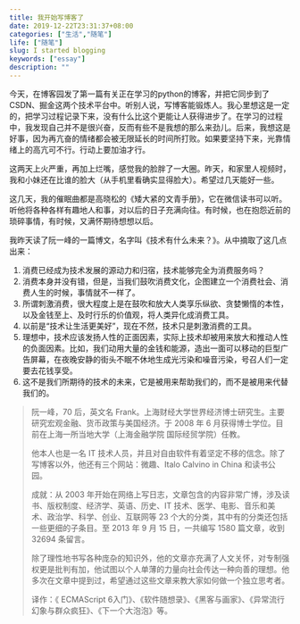 ```yaml
---
title: 我开始写博客了
date: 2019-12-22T23:31:37+08:00
categories: ["生活","随笔"]
life: ["随笔"]
slug: I started blogging
keywords: ["essay"]
description: ""
---
```


今天，在博客园发了第一篇有关正在学习的python的博客，并把它同步到了 CSDN、掘金这两个技术平台中。听别人说，写博客能锻炼人。我心里想这是一定的，把学习过程记录下来，没有什么比这个更能让人获得进步了。在学习的过程中，我发现自己并不是很兴奋，反而有些不是我想的那么来劲儿。后来，我想这是好事，因为再亢奋的情绪都会被无限延长的时间所打败。如果要坚持下来，光靠情绪上的高亢可不行。行动上要加油才行。

这两天上火严重，再加上烂嘴，感觉我的脸胖了一大圈。昨天，和家里人视频时，我和小妹还在比谁的脸大（从手机里看确实显得脸大）。希望过几天能好一些。

这几天，我的催眠曲都是高晓松的《矮大紧的文青手册》，它在微信读书可以听。听他将各种各样有趣地人和事，对以后的日子充满向往。有时候，也在抱怨近前的琐碎事情，有时候，又满怀期待想想以后。

我昨天读了阮一峰的一篇博文，名字叫《技术有什么未来？》。从中摘取了这几点出来：

1. 消费已经成为技术发展的源动力和归宿，技术能够完全为消费服务吗？
2. 消费本身并没有错，但是，当我们鼓吹消费文化，企图建立一个消费社会、消费人生的时候，事情就不一样了。
3. 所谓刺激消费，很大程度上是在鼓吹和放大人类享乐纵欲、贪婪懒惰的本性，以及金钱至上、及时行乐的价值观，将人类异化成消费工具。
4. 以前是“技术让生活更美好”，现在不然，技术只是刺激消费的工具。
5. 理想中，技术应该发扬人性的正面因素，实际上技术却被用来放大和推动人性的负面因素。比如，我们动用大量的金钱和能源，造出一面可以移动的巨型广告屏幕，在夜晚安静的街头不眠不休地生成光污染和噪音污染，号召人们一定要去花钱享受。
6. 这不是我们所期待的技术的未来，它是被用来帮助我们的，而不是被用来代替我们的。



> 阮一峰，70 后，英文名 Frank。上海财经大学世界经济博士研究生。主要研究宏观金融、货币政策与美国经济。于 2008 年 6 月获得博士学位。目前在上海一所当地大学（上海金融学院 国际经贸学院）任教。
>
> 他本人也是一名 IT 技术人员，并且对自由软件有着坚定不移的信念。除了写博客以外，他还有三个网站：微趣、Italo Calvino in China 和读书公园。
>
> 成就：从 2003 年开始在网络上写日志，文章包含的内容非常广博，涉及读书、版权制度、经济学、英语、历史、IT 技术、医学、电影、音乐和美术、政治学、科学、创业、互联网等 23 个大的分类，其中有的分类还包括一些更细的子条目。至 2013 年 9 月 15 日，一共编写 1580 篇文章，收到 32694 条留言。
>
> 除了理性地书写各种庞杂的知识外，他的文章亦充满了人文关怀，对专制强权更是批判有加，他试图以个人单薄的力量向社会传达一种向善的理想。他多次在文章中提到过，希望通过这些文章来教大家如何做一个独立思考者。
>
> 译作：《 ECMAScript 6入门》、《软件随想录》、《黑客与画家》、《异常流行幻象与群众疯狂》、《下一个大泡泡》等。